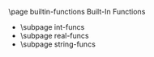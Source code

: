 \page builtin-functions Built-In Functions

- \subpage int-funcs
- \subpage real-funcs
- \subpage string-funcs
